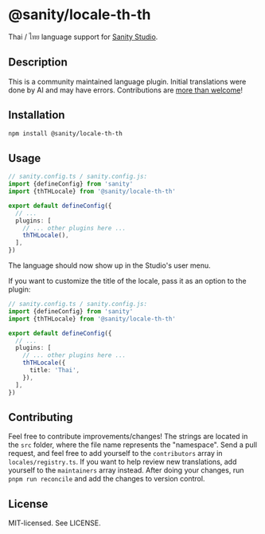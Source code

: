 # @sanity/locale-th-th

Thai / ไทย language support for [Sanity Studio](https://www.sanity.io/).

## Description

This is a community maintained language plugin. Initial translations were done by AI and may have errors. Contributions are [more than welcome](#contributing)!

## Installation

```sh
npm install @sanity/locale-th-th
```

## Usage

```ts
// sanity.config.ts / sanity.config.js:
import {defineConfig} from 'sanity'
import {thTHLocale} from '@sanity/locale-th-th'

export default defineConfig({
  // ...
  plugins: [
    // ... other plugins here ...
    thTHLocale(),
  ],
})
```

The language should now show up in the Studio's user menu.

If you want to customize the title of the locale, pass it as an option to the plugin:

```ts
// sanity.config.ts / sanity.config.js:
import {defineConfig} from 'sanity'
import {thTHLocale} from '@sanity/locale-th-th'

export default defineConfig({
  // ...
  plugins: [
    // ... other plugins here ...
    thTHLocale({
      title: 'Thai',
    }),
  ],
})
```

## Contributing

Feel free to contribute improvements/changes! The strings are located in the `src` folder, where the file name represents the "namespace". Send a pull request, and feel free to add yourself to the `contributors` array in `locales/registry.ts`. If you want to help review new translations, add yourself to the `maintainers` array instead. After doing your changes, run `pnpm run reconcile` and add the changes to version control.

## License

MIT-licensed. See LICENSE.
